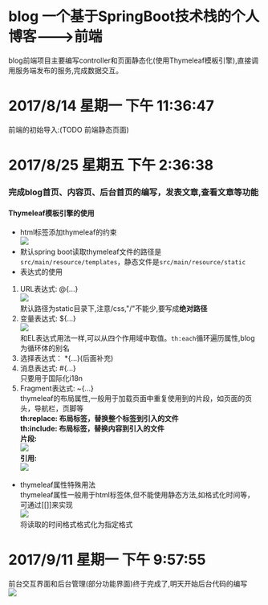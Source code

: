 # blog 一个基于SpringBoot技术栈的个人博客--->前端  
blog前端项目主要编写controller和页面静态化(使用Thymeleaf模板引擎),直接调用服务端发布的服务,完成数据交互。
# 2017/8/14 星期一 下午 11:36:47   
前端的初始导入:(TODO 前端静态页面)
# 2017/8/25 星期五 下午 2:36:38
### 完成blog首页、内容页、后台首页的编写，发表文章,查看文章等功能 ###
#### Thymeleaf模板引擎的使用 ####
- html标签添加thymeleaf的约束  
![](http://i.imgur.com/OcCn67p.png)
- 默认spring boot读取thymeleaf文件的路径是`src/main/resource/templates`，静态文件是`src/main/resource/static`
- 表达式的使用  
 1. URL表达式: @{...}  
 ![](http://i.imgur.com/A5k6N21.png)  
 默认路径为static目录下,注意/css,"/"不能少,要写成**绝对路径**  
 2. 变量表达式: ${...}  
 ![](http://i.imgur.com/bX33nkh.png)  
 和EL表达式用法一样,可以从四个作用域中取值。`th:each`循环遍历属性,blog为循环体的别名  
 3. 选择表达式： *{...}(后面补充)  
 4. 消息表达式: #{...}  
 只要用于国际化i18n  
 5. Fragment表达式: ~{...}  
 thymeleaf的布局属性,一般用于加载页面中重复使用到的片段，如页面的页头，导航栏，页脚等  
 **th:replace: 布局标签，替换整个标签到引入的文件  
 th:include: 布局标签，替换内容到引入的文件**  
 **片段:**  
 ![](http://i.imgur.com/GSuB942.png)  
 **引用:**  
 ![](http://i.imgur.com/5sAUW52.png)
- thymeleaf属性特殊用法  
 thymeleaf属性一般用于html标签体,但不能使用静态方法,如格式化时间等，可通过[[]]来实现  
![](http://i.imgur.com/jmnYeZQ.png)  
将读取的时间格式格式化为指定格式  

# 2017/9/11 星期一 下午 9:57:55  
前台交互界面和后台管理(部分功能界面)终于完成了,明天开始后台代码的编写  
![](https://i.imgur.com/VdgP8xO.png)


